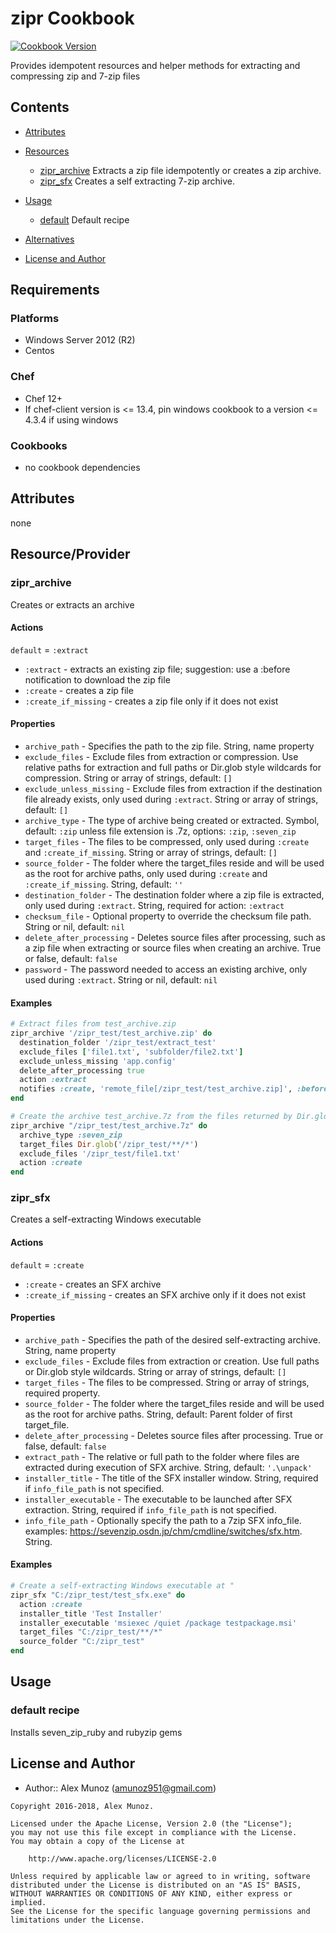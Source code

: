 # zipr Cookbook

[![Cookbook Version](https://img.shields.io/badge/cookbook-4.1.0-green.svg)](https://supermarket.chef.io/cookbooks/zipr)

Provides idempotent resources and helper methods for extracting and compressing zip and 7-zip files

## Contents

- [Attributes](#attributes)
- [Resources](#resources)

  - [zipr_archive](#zipr_extract) Extracts a zip file idempotently or creates a zip archive.
  - [zipr_sfx](#zipr_sfx) Creates a self extracting 7-zip archive.

- [Usage](#usage)

  - [default](#default) Default recipe

- [Alternatives](#alternative-cookbooks)

- [License and Author](#license-and-author)

## Requirements

### Platforms

- Windows Server 2012 (R2)
- Centos

### Chef

- Chef 12+
- If chef-client version is <= 13.4, pin windows cookbook to a version <= 4.3.4 if using windows

### Cookbooks

- no cookbook dependencies

## Attributes

  none

## Resource/Provider

### zipr_archive

Creates or extracts an archive

#### Actions

`default` = `:extract`

- `:extract` - extracts an existing zip file; suggestion: use a :before notification to download the zip file
- `:create` - creates a zip file
- `:create_if_missing` - creates a zip file only if it does not exist

#### Properties

- `archive_path` - Specifies the path to the zip file. String, name property
- `exclude_files` - Exclude files from extraction or compression. Use relative paths for extraction and full paths or Dir.glob style wildcards for compression. String or array of strings, default: `[]`
- `exclude_unless_missing` - Exclude files from extraction if the destination file already exists, only used during `:extract`. String or array of strings, default: `[]`
- `archive_type` - The type of archive being created or extracted. Symbol, default: `:zip` unless file extension is .7z, options: `:zip`, `:seven_zip`
- `target_files` - The files to be compressed, only used during `:create` and `:create_if_missing`. String or array of strings, default: `[]`
- `source_folder` - The folder where the target_files reside and will be used as the root for archive paths, only used during `:create` and `:create_if_missing`. String, default: `''`
- `destination_folder` - The destination folder where a zip file is extracted, only used during `:extract`. String, required for action: `:extract`
- `checksum_file` - Optional property to override the checksum file path. String or nil, default: `nil`
- `delete_after_processing` - Deletes source files after processing, such as a zip file when extracting or source files when creating an archive. True or false, default: `false`
- `password` - The password needed to access an existing archive, only used during `:extract`. String or nil, default: `nil`

#### Examples

```ruby
# Extract files from test_archive.zip
zipr_archive '/zipr_test/test_archive.zip' do
  destination_folder '/zipr_test/extract_test'
  exclude_files ['file1.txt', 'subfolder/file2.txt']
  exclude_unless_missing 'app.config'
  delete_after_processing true
  action :extract
  notifies :create, 'remote_file[/zipr_test/test_archive.zip]', :before
end
```

```ruby
# Create the archive test_archive.7z from the files returned by Dir.glob('/zipr_test/**/*') excluding /zipr_test/file1.txt
zipr_archive "/zipr_test/test_archive.7z" do
  archive_type :seven_zip
  target_files Dir.glob('/zipr_test/**/*')
  exclude_files '/zipr_test/file1.txt'
  action :create
end
```

### zipr_sfx

Creates a self-extracting Windows executable

#### Actions

`default` = `:create`

- `:create` - creates an SFX archive
- `:create_if_missing` - creates an SFX archive only if it does not exist

#### Properties

- `archive_path` - Specifies the path of the desired self-extracting archive. String, name property
- `exclude_files` - Exclude files from extraction or creation. Use full paths or Dir.glob style wildcards. String or array of strings, default: `[]`
- `target_files` - The files to be compressed. String or array of strings, required property.
- `source_folder` - The folder where the target_files reside and will be used as the root for archive paths. String, default: Parent folder of first target_file.
- `delete_after_processing` - Deletes source files after processing. True or false, default: `false`
- `extract_path` - The relative or full path to the folder where files are extracted during execution of SFX archive. String, default: `'.\unpack'`
- `installer_title` - The title of the SFX installer window. String, required if `info_file_path` is not specified.
- `installer_executable` - The executable to be launched after SFX extraction. String, required if `info_file_path` is not specified.
- `info_file_path` - Optionally specify the path to a 7zip SFX info_file. examples: https://sevenzip.osdn.jp/chm/cmdline/switches/sfx.htm. String.

#### Examples

```ruby
# Create a self-extracting Windows executable at "
zipr_sfx "C:/zipr_test/test_sfx.exe" do
  action :create
  installer_title 'Test Installer'
  installer_executable 'msiexec /quiet /package testpackage.msi'
  target_files "C:/zipr_test/**/*"
  source_folder "C:/zipr_test"
end
```

## Usage

### default recipe

Installs seven_zip_ruby and rubyzip gems

## License and Author

- Author:: Alex Munoz ([amunoz951@gmail.com](mailto:amunoz951@gmail.com))

```text
Copyright 2016-2018, Alex Munoz.

Licensed under the Apache License, Version 2.0 (the "License");
you may not use this file except in compliance with the License.
You may obtain a copy of the License at

    http://www.apache.org/licenses/LICENSE-2.0

Unless required by applicable law or agreed to in writing, software
distributed under the License is distributed on an "AS IS" BASIS,
WITHOUT WARRANTIES OR CONDITIONS OF ANY KIND, either express or implied.
See the License for the specific language governing permissions and
limitations under the License.
```
